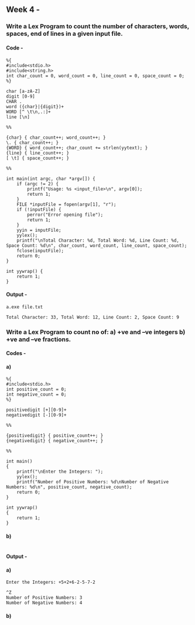 ## Week 4 -

### Write a Lex Program to count the number of characters, words, spaces, end of lines in a given input file.

#### Code -

```
%{
#include<stdio.h>
#include<string.h>
int char_count = 0, word_count = 0, line_count = 0, space_count = 0;
%}

char [a-zA-Z]
digit [0-9]
CHAR .
word ({char}|{digit})+
WORD [^ \t\n,.:]+
line [\n]

%%

{char} { char_count++; word_count++; }
\. { char_count++; }
{WORD} { word_count++; char_count += strlen(yytext); }
{line} { line_count++; }
[ \t] { space_count++; }

%%

int main(int argc, char *argv[]) {
    if (argc != 2) {
        printf("Usage: %s <input_file>\n", argv[0]);
        return 1;
    }
    FILE *inputFile = fopen(argv[1], "r");
    if (!inputFile) {
        perror("Error opening file");
        return 1;
    }
    yyin = inputFile;
    yylex();
    printf("\nTotal Character: %d, Total Word: %d, Line Count: %d, Space Count: %d\n", char_count, word_count, line_count, space_count);
    fclose(inputFile);
    return 0;
}

int yywrap() {
    return 1;
}
```

#### Output -

```
a.exe file.txt

Total Character: 33, Total Word: 12, Line Count: 2, Space Count: 9
```

### Write a Lex Program to count no of: a) +ve and –ve integers b) +ve and –ve fractions.

#### Codes -

#### a)

```
%{
#include<stdio.h>
int positive_count = 0;
int negative_count = 0;
%}

positivedigit [+][0-9]+
negativedigit [-][0-9]+

%%

{positivedigit} { positive_count++; }
{negativedigit} { negative_count++; }

%%

int main()
{
    printf("\nEnter the Integers: ");
    yylex();
    printf("Number of Positive Numbers: %d\nNumber of Negative Numbers: %d\n", positive_count, negative_count);
    return 0;
}

int yywrap()
{
    return 1;
}

```

#### b)

```

```

#### Output -

#### a)

```
Enter the Integers: +5+2+6-2-5-7-2

^Z
Number of Positive Numbers: 3
Number of Negative Numbers: 4
```

#### b)

```

```
